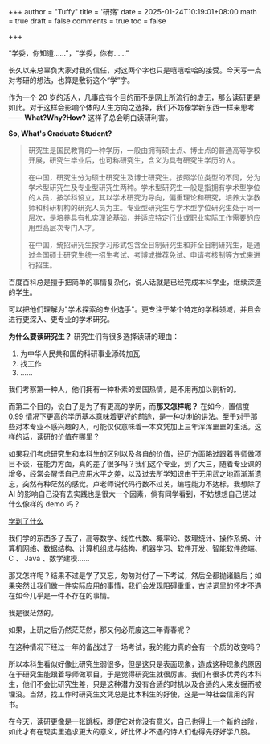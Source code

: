 +++
author = "Tuffy"
title = '研殇'
date = 2025-01-24T10:19:01+08:00
math = true 
draft = false
comments = true
toc = false

+++

“学委，你知道……”，“学委，你有……”

长久以来总辜负大家对我的信任，对这两个字也只是嘻嘻哈哈的接受。今天写一点对考研的想法，也算是敷衍这个“学”字。

作为一个 20 岁的活人，凡事应有个目的而不是网上所流行的虚无，那么读研更是如此。对于这样会影响个体的人生方向之选择，我们不妨像学新东西一样来思考—— **What?Why?How?** 这样子总会明白读研利害。

**So, What's Graduate Student?**

> 研究生是国民教育的一种学历，一般由拥有硕士点、博士点的普通高等学校开展，研究生毕业后，也可称研究生，含义为具有研究生学历的人。
>
> 在中国，研究生分为硕士研究生及博士研究生。按照学位类型的不同，分为学术型研究生及专业型研究生两种。学术型研究生一般是指拥有学术型学位的人员，按学科设立，其以学术研究为导向，偏重理论和研究，培养大学教师和科研机构的研究人员为主。专业型研究生与学术型学位研究生处于同一层次，是培养具有扎实理论基础，并适应特定行业或职业实际工作需要的应用型高层次专门人才。
>
> 在中国，统招研究生按学习形式包含全日制研究生和非全日制研究生，是通过全国硕士研究生统一招生考试、考博或推荐免试、申请考核制等方式来进行招生。

百度百科总是擅于把简单的事情复杂化，说人话就是已经完成本科学业，继续深造的学生。

可以把他们理解为"学术探索的专业选手"。更专注于某个特定的学科领域，并且会进行更深入、更专业的学术研究。

**为什么要读研究生？**
研究生们有很多选择读研的理由：

1. 为中华人民共和国的科研事业添砖加瓦
1. 找工作
1. ……

我们考察第一种人，他们拥有一种朴素的爱国热情，是不用再加以剖析的。

而第二个目的，说白了是为了有更高的学历，而**那又怎样呢？** 在如今，置信度 0.99 情况下更高的学历基本意味着更好的前途，是一种功利的讲法。至于对于那些对本专业不感兴趣的人，可能仅仅意味着一本文凭加上三年浑浑噩噩的生活。这样的话，读研的价值在哪里？

如果我们考虑研究生和本科生的区别以及各自的价值，经历方面略过跟着导师做项目不谈，在能力方面，真的差了很多吗？我们这个专业，到了大三，随着专业课的增多，经常会醒悟自己应用水平之差，以及过去所学知识由于无用武之地而渐渐遗忘，突然有种茫然的感觉。卢老师说代码行数不过关，编程能力不达标，我想除了 AI 的影响自己没有去实践也是很大一个因素，倘有同学看到，不妨想想自己搓过什么像样的 demo 吗？

[学到了什么](https://chlzhong.org/post/what-on-earth-have-we-learned/)

我们学的东西多了去了，高等数学、线性代数、概率论、数理统计、操作系统、计算机网络、数据结构、计算机组成与结构、机器学习、软件开发、智能软件终端、C 、 Java 、数学建模……

那又怎样呢？结果不过是学了又忘，匆匆对付了一下考试，然后全都抛诸脑后；如果突然让我们做一件实际应用的事情，我们会发现阻碍重重，古诗词里的怀才不遇在如今几乎是一件不存在的事情。

我是很茫然的。

如果，上研之后仍然茫茫然，那又何必荒废这三年青春呢？

在这种情况下经过一年的备战过了一场考试，我的能力真的会有一个质的改变吗？

所以本科生看似好像比研究生弱很多，但是这只是表面现象，造成这种现象的原因在于研究生能跟着导师做项目，于是觉得研究生就很厉害。我们有很多优秀的本科生，他们不会比研究生差，只是这种潜力没有合适的时机以及合适的人来发掘而被埋没。当然，找工作时研究生文凭总是比本科生的好使，这是一种社会信用的背书。

在今天，读研更像是一张跳板，即便它对你没有意义，自己也得上一个新的台阶，如此才有在现实里追求更大的意义，好比怀才不遇的诗人们也得先好好学八股。

